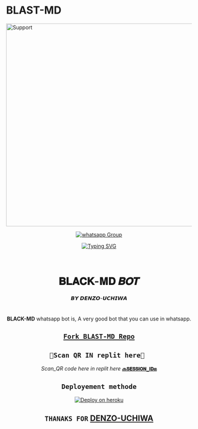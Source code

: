 # BLAST-MD

<img alt=Support height="550" src="https://i.imgur.com/TNtSAWq.jpeg"> 
 
<p align="center">
 <a href="https://chat.whatsapp.com/JFNXyoRTf4t6e9GTaM2Oe6" target="_blank">
    <img alt="whatsapp Group" src="https://img.shields.io/badge/ Whatsapp Support Group -25D366?style=for-the-badge&logo=whatsapp&logoColor=white" />
  </a>
</p>
</details>


 <div align="center">
<a href="https://git.io/typing-svg"><img src="https://readme-typing-svg.demolab.com?font=Black+Ops+One&size=50&pause=1000&color=1BBFDAFF&center=true&width=910&height=100&lines=I'am+BLAST-MD;MULTI+DEVICE+WHATSAPP+BOT;CREATED+BY+DENZO+UCHIWA; Developped by DENZO-ICHIWA; My number +244935469526; PUBLIC+BOT;TEAM DENZO UCHIWA." alt="Typing SVG" /></a>
  </p>
  <br>
</p>
<h1 align="center"> 𝐁𝐋𝐀𝐂𝐊-𝐌𝐃 𝑩𝑶𝑻
</h1>
<p align="center">  𝘽𝙔 𝘿𝙀𝙉𝙕𝙊-𝙐𝘾𝙃𝙄𝙒𝘼 

# 
**BLACK-MD** whatsapp bot is,
A very good bot that you can use in whatsapp.

## [`Fork BLAST-MD Repo`](https://github.com/DENZO-UCHIWA/BLACK-MD/fork)




## ```🌟Scan QR IN replit here🌟 ```

*Scan_QR code here in replit here*  **[`🔜𝐒𝐄𝐒𝐒𝐈𝐎𝐍_𝐈𝐃🔚`](https://replit.com/@Smith2023/BLACK-MD?v=1)**

  ## ```Deployement methode```



[![Deploy on heroku](https://www.herokucdn.com/deploy/button.svg)](https://dashboard.heroku.com/new?button-url=https://github.com/DENZO-UCHIWA/BLACK-MD&template=https://github.com/DENZO-UCHIWA/BLACK-MD.git)

  
## ```THANAKS FOR``` [DENZO-UCHIWA](https://github.com/DENZO-UCHIWA)


